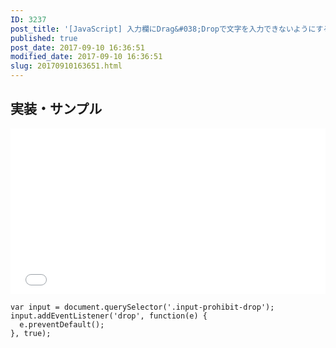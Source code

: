 ```yaml
---
ID: 3237
post_title: '[JavaScript] 入力欄にDrag&#038;Dropで文字を入力できないようにする方法'
published: true
post_date: 2017-09-10 16:36:51
modified_date: 2017-09-10 16:36:51
slug: 20170910163651.html
---
```

<!--more-->

<h2>実装・サンプル</h2>

<iframe height='265' scrolling='no' title='Input that prohibited D&D' src='//codepen.io/hiro0218/embed/xmWjwr/?height=265&theme-id=light&default-tab=result' frameborder='no' allowtransparency='true' allowfullscreen='true' style='width: 100%;'>See the Pen <a href='https://codepen.io/hiro0218/pen/xmWjwr/'>Input that prohibited D&D</a> by hiro (<a href='https://codepen.io/hiro0218'>@hiro0218</a>) on <a href='https://codepen.io'>CodePen</a>.
</iframe>

<pre><code class="language-javascript">var input = document.querySelector('.input-prohibit-drop');
input.addEventListener('drop', function(e) {
  e.preventDefault();
}, true);
</code></pre>